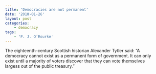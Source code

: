 ```yaml
---
title: 'Democracies are not permanent'
date: '2010-01-26'
layout: post
categories:
    - democracy
tags:
    - 'P. J. O’Rourke'
---
```


The eighteenth-century Scottish historian Alexander Tytler said: “A democracy cannot exist as a permanent form of government. It can only exist until a majority of voters discover that they can vote themselves largess out of the public treasury.”
